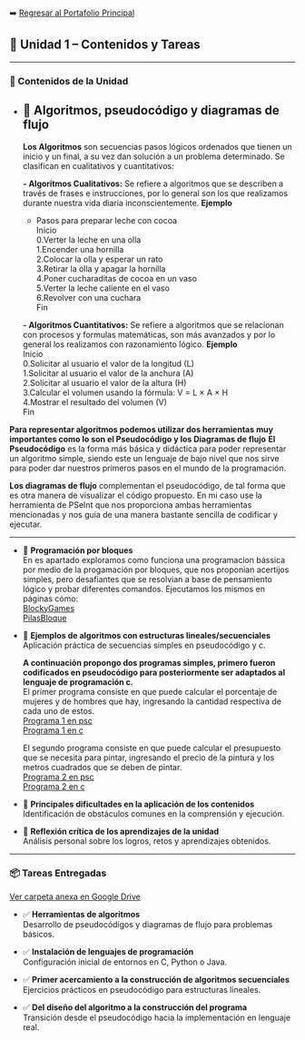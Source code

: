 ➡️ [Regresar al Portafolio Principal](index.md)


## 📂 Unidad 1 – Contenidos y Tareas  

---

### 📘 Contenidos de la Unidad  

- 🔹 **Algoritmos, pseudocódigo y diagramas de flujo**
  ---
  **Los Algoritmos** son secuencias pasos lógicos ordenados que tienen un inicio y un final, a su vez dan solución a un problema determinado. Se clasifican en cualitativos y cuantitativos:
  
  **- Algoritmos Cualitativos:** Se refiere a algoritmos que se describen a través de frases e instrucciones, por lo general son los que realizamos durante nuestra vida diaria inconscientemente.
  **Ejemplo**
  
  - Pasos para preparar leche con cocoa  
  Inicio  
  0.Verter la leche en una olla  
  1.Encender una hornilla  
  2.Colocar la olla y esperar un rato  
  3.Retirar la olla y apagar la hornilla  
  4.Poner cucharaditas de cocoa en un vaso  
  5.Verter la leche caliente en el vaso  
  6.Revolver con una cuchara  
  Fin  
  
  **- Algoritmos Cuantitativos:** Se refiere a algoritmos que se relacionan con procesos y formulas matemáticas, son más avanzados y por lo general los realizamos con razonamiento lógico.
  **Ejemplo**  
  Inicio  
  0.Solicitar al usuario el valor de la longitud (L)  
  1.Solicitar al usuario el valor de la anchura (A)  
  2.Solicitar al usuario el valor de la altura (H)  
  3.Calcular el volumen usando la fórmula: V = L × A × H  
  4.Mostrar el resultado del volumen (V)  
Fin  

**Para representar algoritmos podemos utilizar dos herramientas muy importantes como lo son el Pseudocódigo y los Diagramas de flujo**
**El Pseudocódigo** es la forma más básica y didáctica para poder representar un algoritmo simple, siendo este un lenguaje de bajo nivel que nos sirve para poder dar nuestros primeros pasos en el mundo de la programación.

**Los diagramas de flujo** complementan el pseudocódigo, de tal forma que es otra manera de visualizar el código propuesto. En mi caso use la herramienta de PSeInt que nos proporciona ambas herramientas mencionadas y nos guia de una manera bastante sencilla de codificar y ejecutar. 

  ---

- 🔹 **Programación por bloques**  
  En es apartado exploramos como funciona una programacion bássica por medio de la progamación por bloques, que nos proponian acertijos simples, pero desafiantes que se resolvian a base de pensamiento lógico y probar diferentes comandos. Ejecutamos los mismos en páginas cómo:  
  [BlockyGames](https://blockly.games/?lang=en)  
  [PilasBloque](https://pilasbloques.program.ar/online/#)  

- 🔹 **Ejemplos de algoritmos con estructuras lineales/secuenciales**  
  Aplicación práctica de secuencias simples en pseudocódigo y c.

  **A continuación propongo dos programas simples, primero fueron codificados en pseudocódigo para posteriormente ser adaptados al lenguaje de programación c.**    
  El primer programa consiste en que puede calcular el porcentaje de mujeres y de hombres que hay, ingresando la cantidad respectiva de cada uno de estos.  
  [Programa 1 en psc](porcentajePersonas.psc)  
  [Programa 1 en c](porcentajePersonas.c)
  
  El segundo programa consiste en que puede calcular el presupuesto que se necesita para pintar, ingresando el precio de la pintura y los metros cuadrados que se deben de pintar.  
  [Programa 2 en psc](precioPintura.psc)  
  [Programa 2 en c](precioPintura.c)  
  
- 🔹 **Principales dificultades en la aplicación de los contenidos**  
  Identificación de obstáculos comunes en la comprensión y ejecución.  

- 🔹 **Reflexión crítica de los aprendizajes de la unidad**  
  Análisis personal sobre los logros, retos y aprendizajes obtenidos.  

---

### 📦 Tareas Entregadas  

  [Ver carpeta anexa en Google Drive](https://drive.google.com/drive/folders/1EAlcNmdeaoR149M--ErCMMkSaYjXdxC9?usp=drive_link)

- ✅ **Herramientas de algoritmos**  
  Desarrollo de pseudocódigos y diagramas de flujo para problemas básicos.  

- ✅ **Instalación de lenguajes de programación**  
  Configuración inicial de entornos en C, Python o Java.  

- ✅ **Primer acercamiento a la construcción de algoritmos secuenciales**  
  Ejercicios prácticos en pseudocódigo para estructuras lineales.  

- ✅ **Del diseño del algoritmo a la construcción del programa**  
  Transición desde el pseudocódigo hacia la implementación en lenguaje real.  
